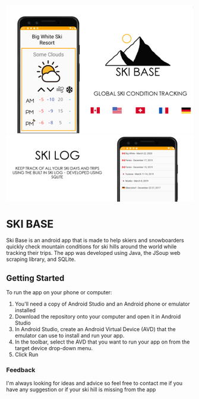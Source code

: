 ![](readmeimage.png)
![](screen2.png)

# SKI BASE

Ski Base is an android app that is made to help skiers and snowboarders quickly check mountain conditions for ski hills around the world while tracking their trips. The app was developed using Java, the JSoup web scraping library, and SQLite.

## Getting Started

To run the app on your phone or computer:

1. You'll need a copy of Android Studio and an Android phone or emulator installed
2. Download the repository onto your computer and open it in Android Studio
3. In Android Studio, create an Android Virtual Device (AVD) that the emulator can use to install and run your app.
4. In the toolbar, select the AVD that you want to run your app on from the target device drop-down menu.
5. Click Run
 

### Feedback

I'm always looking for ideas and advice so feel free to contact me if you have any suggestion or if your ski hill is missing from the app
